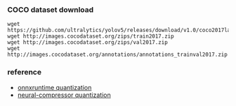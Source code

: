 




### COCO dataset download

```
wget https://github.com/ultralytics/yolov5/releases/download/v1.0/coco2017labels.zip  
wget http://images.cocodataset.org/zips/train2017.zip
wget http://images.cocodataset.org/zips/val2017.zip
wget http://images.cocodataset.org/annotations/annotations_trainval2017.zip
```

### reference

- [onnxruntime quantization](https://github.com/microsoft/onnxruntime-inference-examples/tree/main/quantization)
- [neural-compressor quantization](https://github.com/intel/neural-compressor/tree/master/examples/onnxrt/object_detection/onnx_model_zoo/yolov4/quantization/ptq)
